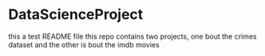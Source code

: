 # DataScienceProject
this a test README file
this repo contains two projects, one bout the crimes dataset and the other is bout the imdb movies
